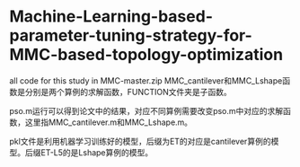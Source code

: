 # Machine-Learning-based-parameter-tuning-strategy-for-MMC-based-topology-optimization
all code for this study in MMC-master.zip
MMC_cantilever和MMC_Lshape函数是分别是两个算例的求解函数，FUNCTION文件夹是子函数。

pso.m运行可以得到论文中的结果，对应不同算例需要改变pso.m中对应的求解函数，这里指MMC_cantilever.m和MMC_Lshape.m。

pkl文件是利用机器学习训练好的模型，后缀为ET的对应是cantilever算例的模型。后缀ET-L5的是Lshape算例的模型。
